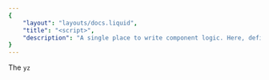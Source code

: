 ```yaml
---
{
	"layout": "layouts/docs.liquid",
	"title": "<script>",
	"description": "A single place to write component logic. Here, define things either for use inside the component template or to be exposed on the custom element."
}
---
```


The `yz`<script>`` section is executed when a custom element is constructed. In other words, it runs once for every element instance.

## Syntax

```yz
<script>…</script>
```

### Attributes

The script tag, when used inside of a component definition file, does not take any attributes. If any are defined, they are ignored; even if they are normally valid on script tags. For example, `attr`type="text/plain"``, or `attr`defer``, do nothing, and the `yz`<script>`` is treated as if it does not have any attributes.

### In the script
Inside the component logic, a handful of variables are exposed;

- Most importantly, the component's state variable [`$`](/docs/components/$/). This includes `js`$.$attributes``, which reflects attributes defined through [`<meta attribute>`](/docs/components/meta/attribute/);
- Lifecycle callbacks, specifically [`connected()`](/docs/components/connected/) and [`disconnected()`](/docs/components/disconnected/), but also any hooks registered with [`<meta hooks>`](/docs/components/meta/hooks/);
- [`query()`](/docs/components/query/), a function for getting references to elements in the template;
- The `js`this`` value is bound to the component instance;
- Lastly, the core functions Yozo provides, such as [`live()`](/docs/live/), [`when()`](/docs/when/), [`monitor()`](/docs/monitor/), [`Flow`](/docs/flow), [`effect()`](/docs/effect/), and all others except for [`register()`](/docs/register/).

The availability of all the above makes it easy to write component logic code with minimal boilerplate.

## Examples

### A custom-greeting component

Let's create a simple `tag`custom-greeting`` component that displays a greeting given by the `attr`greeting`` attribute and a name from an input element inside the component. In addition, we'll define a `js`.setName()`` method that overwrites the current input value with the given value.

```yz
<title>custom-greeting</title>
<meta attribute="greeting" type="string" default="Hello">
<meta method="setName">
<template mode="closed">
	<label>
		Name:
		<input type="text">
	</label>
	<div id="message">
		{{ $.greeting }}, {{ $.name }}!
	</div>
</template>
<script>
const input = query('input');
$.name = 'Max';

connected(() => {
	input.value = $.name;
-velink($.$name, input);
});

$.setName = (name) => {
	$.name = name;
};
</script>
```

Before we step through the different parts of the `yz`<script>``, note that we define the `attr`greeting`` attribute through [`<meta attribute=…>`](/docs/components/meta/attribute/) and the `js`.setName()`` method using [`<meta method=…>`](/docs/components/meta/method/). Since we provided a type (it's a string), the attribute is reflected by the `js`.greeting`` property and it's bound to the state variable under `js`$.greeting``. The method is looked up under `js`$.setName()``, so we'll define that in the `yz`<script>`` section as well.

The `yz`<script>`` section runs when our custom element is constructed, meaning this happens once per created element. In this case, we first get a reference to the `yz`<input>`` element from our template using the [`query()`](/docs/components/query/) helper. Then, we set an initial value for the live variable `js`$.$name``. Inside the script, we have access to lifecycle callbacks, and in this case we go for [`connected()`](/docs/components/connected/). In theory, we don't need this lifecycle callback, but if we omit it then the component could be doing unnecessary work while disconnected. In general, using `js`connected()`` for things that involve the template is a bit more efficient, so doing it here is moreso about building a habit than about performance benefits (which are minimal in this case). Inside the lifecycle callback, we set the input's value to whatever the live variable `js`$.$name`` contains (this is our source of truth) and then we link the `js`$.$name`` variable to the input using [`live.link()`](/docs/live/link/). This causes the input to always match `js`$.$name`` and vice versa. Note that since we set it up inside the `js`connected()`` callback, this live link will be taken down whenever the component disconnects.

Lastly, we need to define the `js`.setName()`` method. We already declared it in the `yz`<meta method=…>`` tag, so we must define it in our `yz`<script>``. In this case, the logic is simple; we set `js`$.name`` to the function's argument. Since `js`$.$name`` is a live variable linked to the input, this'll automatically update that as well.

### Imports

Sometimes, a third-party or just seperate script needs to be imported into component logic. Even though top-level `js`await`` is allowed in the `yz`<script>`` section, the component logic should generally be synchronous since elements should be available and usable right when they're created. To this extent, static `js`import`` statements are disallowed inside `yz`<script>`` sections. In other words, the `yz`<script>`` in component definitions is not a `attr`type="module"`` script (and adding that attribute does not turn it into one). However, dynamic `js`import()`` statements work as usual and are the recommended way to load a module into a component.

:::warning
**Warning:** A pitfall of using `js`import()`` statements is when using relative URLs. Since Yozo parses and compiles component definitions client-side, it cannot respect the original URL that your script is located at. In other words, relative URLs are resolved against wherever Yozo's script lives. Similarly, `js`import.meta.url`` always resolves to Yozo's script's location.
:::

So, how does importing work in module scripts? The recommended way is to asynchronously load the script and assign it to a property on the state variable [`$`](/docs/components/$/) once ready. Then, write logic for both the case where that key is not yet defined and for when it is defined. For example:

```yz
<title>db-status</title>
<template mode="closed">
	<div #if="!$.database">loading…</div>
	<div #else>
		{{ $.database.getStatus() }}
	</div>
</template>
<script>
import('/scripts/database.js').then(exports => {
	$.database = exports;
});
</script>
```

An alternative method is to set up an [`effect()`](/docs/effect/) or [`live.link()`](/docs/live/link/) handling both the loading case and the after-loading case:

```yz
<title>db-status</title>
<template mode="closed">
	<div>{{ $.status }}</div>
</template>
<script>
import('/scripts/database.js').then(exports => {
	$.database = exports;
});

live.link($.$status, () => {
	if(!$.database){
		return 'loading…';
	}
	return $.database.getStatus();
});
</script>
```

The dynamic import is called once for every custom element instance, but this is okay; after the script has loaded once, subsequent `js`import()`` statements resolve immediately, as the browser has cached the modules.

## Usage notes

While it is possible to use top-level `js`return`` statements inside the `yz`<script>`` section, this must not be done as it may break in future versions of Yozo. Similarly, top-level `js`await`` is allowed, but not recommended; it may lead to unexpected behavior and/or slow-to-load custom elements.

Inside the `yz`<script>``, all top-level goodies Yozo provides are available, with an exception for `js`register()``. This exception exists mainly because it is somewhat vaguely named without the `js`yozo`` namespace, and this behavior is consistent with what happens when assigning all Yozo helpers to the global scope (through `js`Object.assign(window, yozo)``). It is also not generally advised to register components from the constructor of other components; if a certain component is needed in another, load them both at the same time for better performance. All other Yozo helpers are thus available directly inside the `yz`<script>``. They should not (and cannot) be overwritten.

## See also

- [`$`](/docs/components/$/)
- [`query()`](/docs/components/query/)
- [`connected()`](/docs/components/connected/)
- [`disconnected()`](/docs/components/disconnected/)
- [`<meta>`](/docs/components/meta/)
- [`<template>`](/docs/components/template/)
